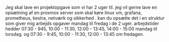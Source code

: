 Jeg skal lave en projektopgave som vi har 2 uger til. jeg vil gerne lave en opsætning af en proxmox server som skal køre linux vm, grafana, prometheus, kestra, netværk og sikkerhed . kan du opsætte det i en struktur som giver mig arbejds opgaver mandag til fredag i de 2 uger. arbejdstider hedder 07:30 - 945, 10:00 - 11:30, 12:00 - 13:45, 14:00 - 15:00 mandag til torsdag. og 07:30 - 9:45, 10:00 - 11:30, 12:00 - 13:45 om fredagen.